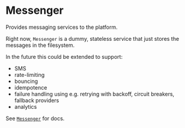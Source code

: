 # Messenger

Provides messaging services to the platform.

Right now, `Messenger` is a dummy, stateless service that just stores the messages in the filesystem.

In the future this could be extended to support:

- SMS
- rate-limiting 
- bouncing
- idempotence
- failure handling using e.g. retrying with backoff, circuit breakers, fallback providers
- analytics

See [`Messenger`](lib/messenger.ex) for docs.
